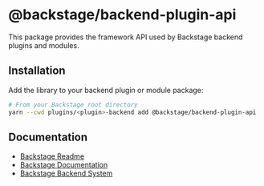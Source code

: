 # @backstage/backend-plugin-api

This package provides the framework API used by Backstage backend plugins and modules.

## Installation

Add the library to your backend plugin or module package:

```bash
# From your Backstage root directory
yarn --cwd plugins/<plugin>-backend add @backstage/backend-plugin-api
```

## Documentation

- [Backstage Readme](https://github.com/backstage/backstage/blob/master/README.md)
- [Backstage Documentation](https://backstage.io/docs)
- [Backstage Backend System](https://backstage.io/docs/backend-system/)
